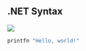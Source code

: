 ## .NET Syntax

[![](https://sourcerer.io/fame/wk-j/wk-j/dotnet-syntax/images/0)](https://sourcerer.io/fame/wk-j/wk-j/dotnet-syntax/links/0)

```bash
printfn "Hello, world!"
```